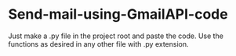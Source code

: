 # Send-mail-using-GmailAPI-code
Just make a .py file in the project root and paste the code. Use the functions as desired in any other file with .py extension.
